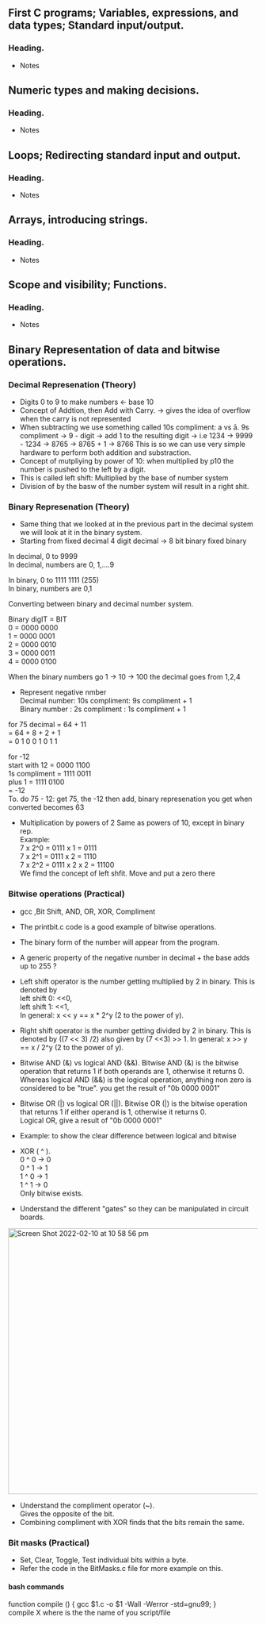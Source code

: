 ## First C programs; Variables, expressions, and data types; Standard input/output.
### Heading.
- Notes

## Numeric types and making decisions.
### Heading.
- Notes


## Loops; Redirecting standard input and output.
### Heading.
- Notes


## Arrays, introducing strings.
### Heading.
- Notes


## Scope and visibility; Functions.
### Heading.
- Notes


## Binary Representation of data and bitwise operations.
### Decimal Represenation (Theory)
- Digits 0 to 9 to make numbers <- base 10  
- Concept of Addtion, then Add with Carry. -> gives the idea of overflow when the carry is not represented  
- When subtracting we use something called 10s compliment: a vs ā. 
9s compliment -> 9 - digit -> add 1 to the resulting digit -> i.e 1234 -> 9999 - 1234 -> 8765 -> 8765 + 1 -> 8766
This is so we can use very simple hardware to perform both addition and substraction.
- Concept of mutpliying by power of 10: when multiplied by p10 the number is pushed to the left by a digit. 
- This is called left shift: Multiplied by the base of number system      
- Division of by the basw of the number system will result in a right shit. 

### Binary Represenation (Theory)
- Same thing that we looked at in the previous part in the decimal system we will look at it in the binary system.
- Starting from fixed decimal 4 digit decimal -> 8 bit binary fixed binary

In decimal, 0 to 9999  
In decimal, numbers are 0, 1,....9  

In binary,  0 to 1111 1111 (255)  
In binary,  numbers are 0,1  

Converting between binary and decimal number system.  

Binary digIT = BIT  
0 = 0000 0000  
1 = 0000 0001  
2 = 0000 0010  
3 = 0000 0011  
4 = 0000 0100  

When the binary numbers go 1 -> 10 -> 100 the decimal goes from 1,2,4  

- Represent negative nmber  
Decimal number: 10s compliment: 9s compliment + 1  
Binary number : 2s compliment : 1s compliment + 1  

for 75 decimal = 64 + 11  
               = 64 + 8 + 2 + 1  
               = 0 1 0 0 1 0 1 1  
 
 for -12       
 start with 12 = 0000 1100  
 1s compliment = 1111 0011  
plus 1         = 1111 0100  
               = -12  
To. do 75 - 12: get 75, the -12 then add, binary represenation you get when converted becomes 63  

- Multiplication by powers of 2
Same as powers of 10, except in binary rep.  
Example:  
7 x 2^0 = 0111 x 1 = 0111    
7 x 2^1 = 0111 x 2 = 1110  
7 x 2^2 = 0111 x 2 x 2 = 11100  
We fimd the concept of left shfit. Move and put a zero there  

### Bitwise operations (Practical)
- gcc ,Bit Shift, AND, OR, XOR, Compliment
- The printbit.c code is a good example of bitwise operations. 
- The binary form of the number will appear from the program.
- A generic property of the negative number in decimal + the base adds up to 255 ?
- Left shift operator is the number getting multiplied by 2 in binary. This is denoted by  
left shift 0: <<0,  
left shift 1: <<1,  
In general: x << y == x * 2^y (2 to the power of y).

- Right shift operator is the number getting divided by 2 in binary. This is denoted by ((7 << 3) /2) also given by (7 <<3) >> 1.
In general: x >> y == x / 2^y (2 to the power of y).

- Bitwise AND (&) vs logical AND (&&). 
Bitwise AND (&) is the bitwise operation that returns 1 if both operands are 1, otherwise it returns 0.  
Whereas logical AND (&&) is the logical operation, anything non zero is considered to be "true". you get the result of "0b 0000 0001"

- Bitwise OR (|) vs logical OR (||).
Bitwise OR (|) is the bitwise operation that returns 1 if either operand is 1, otherwise it returns 0.  
Logical OR, give a result of "0b 0000 0001"  

- Example: to show the clear difference between logical and bitwise

- XOR ( ^ ).  
0 ^ 0 -> 0  
0 ^ 1 -> 1  
1 ^ 0 -> 1  
1 ^ 1 -> 0  
Only bitwise exists.  

- Understand the different "gates" so they can be manipulated in circuit boards.  

<img width="536" alt="Screen Shot 2022-02-10 at 10 58 56 pm" src="https://user-images.githubusercontent.com/71302996/153413174-b964f779-848c-473c-9fa4-e365d36a840e.png">

- Understand the compliment operator (~).  
Gives the opposite of the bit.
- Combining compliment with XOR finds that the bits remain the same.

### Bit masks (Practical)
- Set, Clear, Toggle, Test individual bits within a byte.
- Refer the code in the BitMasks.c file for more example on this.  


#### bash commands
function compile () { gcc $1.c -o $1 -Wall -Werror -std=gnu99; }  
compile X where is the the name of you script/file
